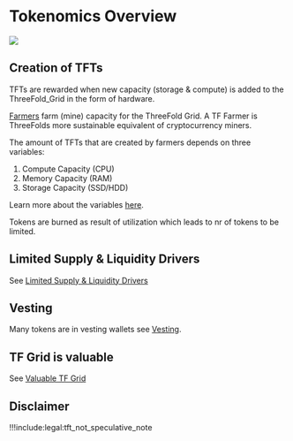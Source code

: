 # Tokenomics Overview

<!-- ![](img/inclusive_.png) -->

![](img/tf3_tokenomics.jpg)

## Creation of TFTs

TFTs are rewarded when new capacity (storage & compute) is added to the ThreeFold_Grid in the form of hardware. 

[Farmers](become_a_farmer) farm (mine) capacity for the ThreeFold Grid. A TF Farmer is ThreeFolds more sustainable equivalent of cryptocurrency miners.

The amount of TFTs that are created by farmers depends on three variables:
1. Compute Capacity (CPU)
2. Memory Capacity (RAM)
3. Storage Capacity (SSD/HDD)

Learn more about the variables [here](farming_reward).

Tokens are burned as result of utilization which leads to nr of tokens to be limited.

## Limited Supply & Liquidity Drivers

See [Limited Supply & Liquidity Drivers](tft_limited_supply)

## Vesting

Many tokens are in vesting wallets see [Vesting](vesting_overview).

## TF Grid is valuable

See [Valuable TF Grid](grid_valuation)

## Disclaimer

!!!include:legal:tft_not_speculative_note